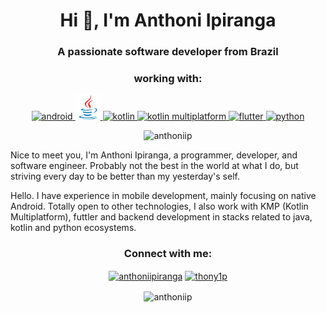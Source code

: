 <h1 align="center">Hi 👋, I'm Anthoni Ipiranga</h1>
<h3 align="center">A passionate software developer from Brazil</h3>
<h3 align="center"> working with:</h3>
<p align="center">
    <a href="https://developer.android.com" target="_blank" rel="noreferrer"> <img
            src="https://source.android.com/docs/setup/images/Android_symbol_green_RGB.svg" alt="android" height="40" />
    </a>
    <a href="https://www.java.com" target="_blank" rel="noreferrer"> <img
            src="https://raw.githubusercontent.com/devicons/devicon/master/icons/java/java-original.svg" alt="java"
            width="40" height="40" /> </a>
    <a href="https://kotlinlang.org" target="_blank" rel="noreferrer"> <img
            src="https://www.vectorlogo.zone/logos/kotlinlang/kotlinlang-icon.svg" alt="kotlin" height="40" /> </a>
    <a href="https://kotlinlang.org/lp/multiplatform/" target="_blank" rel="noreferrer"> <img
            src="https://plugins.jetbrains.com/files/14936/388255/icon/pluginIcon.svg" alt="kotlin multiplatform"
            height="40" /> </a>
<a href="https://flutter.dev/" target="_blank" rel="noreferrer"> <img
        src="https://www.vectorlogo.zone/logos/flutterio/flutterio-icon.svg" alt="flutter" height="40" /> </a>
<a href="https://www.python.org/" target="_blank" rel="noreferrer"> <img
        src="https://upload.wikimedia.org/wikipedia/commons/c/c3/Python-logo-notext.svg" alt="python" height="40" /> </a>
        </p>


<p align="center"> <img
        src="https://komarev.com/ghpvc/?username=anthoniip&label=Profile%20views&color=0e75b6&style=flat"
        alt="anthoniip" /> </p>

<p>Nice to meet you, I'm Anthoni Ipiranga, a programmer, developer, and software engineer. Probably not the best in the world at what I do, but striving every day to be better than my yesterday's self.</p>


<p>Hello. I have experience in mobile development, mainly focusing on native Android. Totally open to other technologies, I also
    work with KMP (Kotlin Multiplatform), futtler and backend development in stacks related to java, kotlin and python ecosystems.</p>


<h3 align="center">Connect with me:</h3>
<p align="center">
    <a href="https://linkedin.com/in/anthoniipiranga" target="blank"><img align="center"
            src="https://raw.githubusercontent.com/rahuldkjain/github-profile-readme-generator/master/src/images/icons/Social/linked-in-alt.svg"
            alt="anthoniipiranga" height="30" width="40" /></a>
    <a href="https://instagram.com/thony1p" target="blank"><img align="center"
            src="https://raw.githubusercontent.com/rahuldkjain/github-profile-readme-generator/master/src/images/icons/Social/instagram.svg"
            alt="thony1p" height="30" width="40" /></a>
</p>


<p align="center"><img align="center"
        src="https://github-readme-stats.vercel.app/api/top-langs?username=ipirangad3v&show_icons=true&locale=en&layout=compact"
        alt="anthoniip" /></p>
